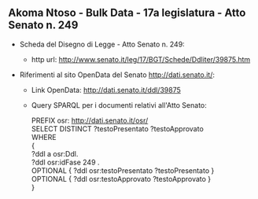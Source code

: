 ## Akoma Ntoso - Bulk Data - 17a legislatura - Atto Senato n. 249 ##

* Scheda del Disegno di Legge - Atto Senato n. 249:
	* http url: http://www.senato.it/leg/17/BGT/Schede/Ddliter/39875.htm

* Riferimenti al sito OpenData del Senato http://dati.senato.it/:
	* Link OpenData: http://dati.senato.it/ddl/39875
	* Query SPARQL per i documenti relativi all'Atto Senato:

        PREFIX osr: <http://dati.senato.it/osr/>  
		SELECT DISTINCT ?testoPresentato ?testoApprovato  
		WHERE  
		{  
		    ?ddl a osr:Ddl.  
		    ?ddl osr:idFase 249 .  
		    OPTIONAL { ?ddl osr:testoPresentato ?testoPresentato }  
		    OPTIONAL { ?ddl osr:testoApprovato ?testoApprovato }  
		}
		
